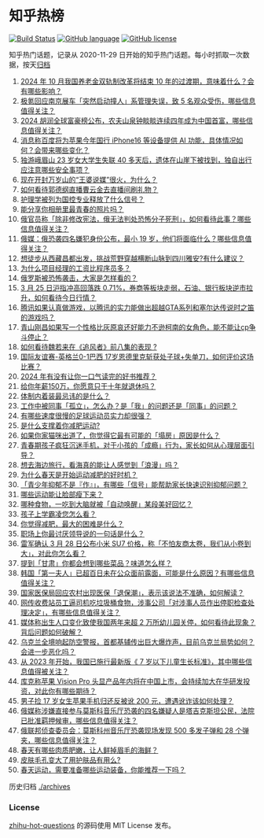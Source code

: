 # 知乎热榜
[![Build Status](https://github.com/ToWeLong/zhihu-hot-questions/workflows/CI/badge.svg)](https://github.com/ToWeLong/zhihu-hot-questions/actions)
[![GitHub language](https://img.shields.io/badge/language-golang-orange.svg)](https://golang.org/)
[![GitHub license](https://img.shields.io/github/license/ToWeLong/zhihu-hot-questions)](https://github.com/ToWeLong/zhihu-hot-questions/blob/main/LICENSE)

知乎热门话题，记录从 2020-11-29 日开始的知乎热门话题。每小时抓取一次数据，按天[归档](./archives)

<!-- BEGIN -->

1. [2024 年 10 月我国养老金双轨制改革将结束 10 年的过渡期，意味着什么？会有哪些影响？](https://www.zhihu.com/question/650009763)
1. [极氪回应南京展车「突然启动撞人」系管理失误，致 5 名观众受伤，哪些信息值得关注？](https://www.zhihu.com/question/650007209)
1. [2024 胡润全球富豪榜公布，农夫山泉钟睒睒连续四年成为中国首富，哪些信息值得关注？](https://www.zhihu.com/question/650026708)
1. [消息称百度将为苹果今年国行 iPhone16 等设备提供 AI 功能，具体情况如何？会带来哪些变化？](https://www.zhihu.com/question/650038277)
1. [独游峨眉山 23 岁女大学生失联 40 多天后，遗体在山崖下被找到，独自出行应注意哪些安全事项？](https://www.zhihu.com/question/650007403)
1. [现在开封万岁山的“王婆说媒”很火，为什么？](https://www.zhihu.com/question/649307748)
1. [如何看待郭德纲直播曹云金去直播间刷礼物？](https://www.zhihu.com/question/650008560)
1. [护理学被列为国控专业释放了什么信号？](https://www.zhihu.com/question/649694940)
1. [能分享你相册里最青春的照片吗？](https://www.zhihu.com/question/619248459)
1. [俄官员称「除非修改宪法，俄无法判处恐怖分子死刑」，如何看待此事？哪些信息值得关注？](https://www.zhihu.com/question/650023132)
1. [俄媒：俄恐袭四名嫌犯身份公布，最小 19 岁，他们将面临什么？哪些信息值得关注？](https://www.zhihu.com/question/650039342)
1. [想徒步从西藏昌都出发，挑战荒野穿越横断山脉到四川雅安?有什么建议？](https://www.zhihu.com/question/649962540)
1. [为什么项目经理的工资比程序员多？](https://www.zhihu.com/question/491218290)
1. [俄罗斯被恐怖袭击，大家是怎样看的？](https://www.zhihu.com/question/599094745)
1. [3 月 25 日沪指冲高回落跌 0.71%，券商等板块走弱，石油、银行板块逆市拉升，如何看待今日行情？](https://www.zhihu.com/question/650016449)
1. [腾讯如果认真做游戏，以腾讯的实力能做出超越GTA系列和塞尔达传说时之笛的游戏吗？](https://www.zhihu.com/question/644528833)
1. [青山刚昌如果写一个性格比灰原哀还好能力不逊柯南的女角色，能不能让cp争斗停止？](https://www.zhihu.com/question/649974957)
1. [如何看待魏若来在《追风者》前八集的表现 ?](https://www.zhihu.com/question/649991864)
1. [国际友谊赛-英格兰0-1巴西 17岁恩德里克斩获处子球+失单刀，如何评价这场比赛？](https://www.zhihu.com/question/649890101)
1. [2024 年有没有让你一口气读完的好书推荐？](https://www.zhihu.com/question/649325744)
1. [给你年薪150万，你愿意只干十年就退休吗？](https://www.zhihu.com/question/649825967)
1. [体制内着装最忌讳的是什么？](https://www.zhihu.com/question/647748857)
1. [工作中被同事「孤立」，怎么办？是「我」的问题还是「同事」的问题？](https://www.zhihu.com/question/649037339)
1. [有哪些速度很慢的足球运动员实力却很强？](https://www.zhihu.com/question/420601628)
1. [是什么支撑着你减肥运动?](https://www.zhihu.com/question/650009381)
1. [如果你家猫咪出道了，你觉得它最有可能的「塌房」原因是什么？](https://www.zhihu.com/question/646471562)
1. [青春期孩子疯狂沉迷手机，对于小孩的「成瘾」行为，家长如何从心理层面引导？](https://www.zhihu.com/question/649408287)
1. [想去海边旅行，看海真的能让人感觉到「浪漫」吗？](https://www.zhihu.com/question/648669749)
1. [为什么春天是开始运动减肥的好时机？](https://www.zhihu.com/question/649777525)
1. [「青少年抑郁不是『作』」，有哪些「信号」能帮助家长快速识别抑郁问题？](https://www.zhihu.com/question/649408290)
1. [哪些运动能让脸部瘦下来？](https://www.zhihu.com/question/649258417)
1. [哪种食物，一吃到大脑就被「自动唤醒」某段美好回忆？](https://www.zhihu.com/question/643098254)
1. [孩子上学霸凌您怎么看？](https://www.zhihu.com/question/650058329)
1. [你觉得减肥，最大的困难是什么？](https://www.zhihu.com/question/649204025)
1. [职场上你最讨厌领导说的一句话是什么？](https://www.zhihu.com/question/649156445)
1. [雷军确认 3 月 28 日公布小米 SU7 价格，称「不怕友商太卷，我们从小卷到大」，对此你怎么看？](https://www.zhihu.com/question/649961422)
1. [提到「甘肃」你都会想到哪些菜品？味道怎么样？](https://www.zhihu.com/question/643098692)
1. [韩国「第一夫人」已超百日未在公众面前露面，可能是什么原因？有哪些信息值得关注？](https://www.zhihu.com/question/650054515)
1. [国家医保局回应农村出现医保「退保潮」，表示该说法不准确，如何解读？](https://www.zhihu.com/question/650011379)
1. [网传收费站员工逼司机吃垃圾桶食物，涉事公司「对涉事人员作出停职检查处理决定」，有哪些信息值得关注？](https://www.zhihu.com/question/649903938)
1. [媒体称出生人口变化致使我国两年来超 2 万所幼儿园关停，如何看待此现象？背后问题如何破解？](https://www.zhihu.com/question/649976337)
1. [乌克兰全境响起防空警报，首都基辅传出巨大爆炸声，目前乌克兰局势如何？会进一步恶化吗？](https://www.zhihu.com/question/649933323)
1. [从 2023 年开始，我国已施行最新版《 7 岁以下儿童生长标准》，其中哪些信息值得被关注？](https://www.zhihu.com/question/650008186)
1. [库克称苹果 Vision Pro 头显产品年内将在中国上市，会持续加大在华研发投资，对此你有哪些期待？](https://www.zhihu.com/question/649961679)
1. [男子捡 17 岁女生苹果手机归还反被讹 200 元，遭遇讹诈该如何处理？](https://www.zhihu.com/question/649952116)
1. [俄媒称涉嫌直接参与莫斯科音乐厅恐袭的四名嫌疑人是塔吉克斯坦公民，法院已批准羁押候审，哪些信息值得关注？](https://www.zhihu.com/question/650008778)
1. [俄联邦侦查委员会：莫斯科州音乐厅恐袭现场发现 500 多发子弹和 28 个弹夹，哪些信息值得关注？](https://www.zhihu.com/question/649985315)
1. [春天有哪些肉质肥嫩，让人鲜掉眉毛的海鲜？](https://www.zhihu.com/question/645242852)
1. [皮肤毛孔变大了用护肤品有用么?](https://www.zhihu.com/question/645815492)
1. [春天运动，需要准备哪些运动装备，你能推荐一下吗？](https://www.zhihu.com/question/649405533)

<!-- END -->

历史归档 [./archives](./archives)


### License
[zhihu-hot-questions](https://github.com/towelong/zhihu-hot-questions) 的源码使用 MIT License 发布。